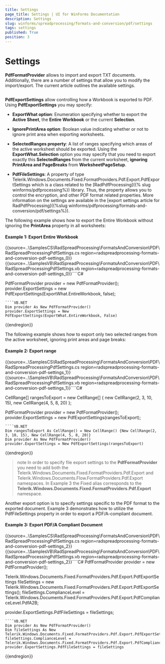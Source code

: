 ```yaml
---
title: Settings
page_title: Settings | UI for WinForms Documentation
description: Settings
slug: winforms/spreadprocessing/formats-and-conversion/pdf/settings
tags: settings
published: True
position: 3
---
```


# Settings



__PdfFormatProvider__ allows to import and export TXT documents. Additionally, there are a number of settings that allow you to modify the import/export. The current article outlines the available settings.
      

## 

__PdfExportSettings__ allow controlling how a Workbook is exported to PDF. Using __PdfExportSettings__ you may specify:
        

* __ExportWhat option__: Enumeration specifying whether to export the __Active Sheet__, the __Entire Workbook__ or the current __Selection__.
            

* __IgnorePrintArea option__: Boolean value indicating whether or not to ignore print area when exporting worksheets.
            

* __SelectedRanges property__: A list of ranges specifying which areas of the active worksheet should be exported. Using the __ExportWhat.Selection__ option you may specify that you need to export exactly this __SelectedRanges__ from the current worksheet, __ignoring PrintArea and PageBreaks__ from __WorksheetPageSetup__.

* __PdfFileSettings__: A property of type Telerik.Windows.Documents.Fixed.FormatProviders.Pdf.Export.PdfExportSettings which is a class related to the [RadPdfProcessing]({% slug winforms/pdfprocessing%}) library. Thus, the property allows you to control the encryption, and other PDF format related properties. More information on the settings are available in the [export settings article for RadPdfProcessing]({%slug winforms/pdfprocessing/formats-and-conversion/pdf/settings%}).
            

The following example shows how to export the Entire Workbook without ignoring the __PrintArea__ property in all worksheets:

#### Example 1: Export Entire Workbook

	
{{source=..\SamplesCS\RadSpreadProcessing\FormatsAndConversion\PDF\RadSpreadProcessingPdfSettings.cs region=radspreadprocessing-formats-and-conversion-pdf-settings_0}} 
{{source=..\SamplesVB\RadSpreadProcessing\FormatsAndConversion\PDF\RadSpreadProcessingPdfSettings.vb region=radspreadprocessing-formats-and-conversion-pdf-settings_0}}````C#
                
PdfFormatProvider provider = new PdfFormatProvider();
provider.ExportSettings = new PdfExportSettings(ExportWhat.EntireWorkbook, false);

````
````VB.NET
Dim provider As New PdfFormatProvider()
provider.ExportSettings = New PdfExportSettings(ExportWhat.EntireWorkbook, False)

```` 

{{endregion}} 

The following example shows how to export only two selected ranges from the active worksheet, ignoring print areas and page breaks:


#### Example 2: Export range

{{source=..\SamplesCS\RadSpreadProcessing\FormatsAndConversion\PDF\RadSpreadProcessingPdfSettings.cs region=radspreadprocessing-formats-and-conversion-pdf-settings_1}} 
{{source=..\SamplesVB\RadSpreadProcessing\FormatsAndConversion\PDF\RadSpreadProcessingPdfSettings.vb region=radspreadprocessing-formats-and-conversion-pdf-settings_1}}````C#
    
CellRange[] rangesToExport = new CellRange[]
{
    new CellRange(2, 3, 10, 15),
    new CellRange(4, 5, 8, 20)
};
                
PdfFormatProvider provider = new PdfFormatProvider();
provider.ExportSettings = new PdfExportSettings(rangesToExport);

````
````VB.NET
Dim rangesToExport As CellRange() = New CellRange() {New CellRange(2, 3, 10, 15), New CellRange(4, 5, 8, 20)}
Dim provider As New PdfFormatProvider()
provider.ExportSettings = New PdfExportSettings(rangesToExport)

```` 

{{endregion}} 

>note
In order to specify file export settings to the __PdfFormatProvider__ you need to add both the Telerik.Windows.Documents.Fixed.FormatProviders.Pdf.Export and Telerik.Windows.Documents.Flow.FormatProviders.Pdf.Export namespaces. In Example 3 the Fixed alias corresponds to the __Telerik.Windows.Documents.Fixed.FormatProviders.Pdf.Export__ namespace.
>


Another export option is to specify settings specific to the PDF format to the exported document. Example 3 demonstrates how to utilize the PdfFileSettings property in order to export a PDF/A-compliant document.

#### Example 3: Export PDF/A Compliant Document

{{source=..\SamplesCS\RadSpreadProcessing\FormatsAndConversion\PDF\RadSpreadProcessingPdfSettings.cs region=radspreadprocessing-formats-and-conversion-pdf-settings_2}} 
{{source=..\SamplesVB\RadSpreadProcessing\FormatsAndConversion\PDF\RadSpreadProcessingPdfSettings.vb region=radspreadprocessing-formats-and-conversion-pdf-settings_2}}````C#
PdfFormatProvider provider = new PdfFormatProvider();
                
Telerik.Windows.Documents.Fixed.FormatProviders.Pdf.Export.PdfExportSettings fileSettings = new Telerik.Windows.Documents.Fixed.FormatProviders.Pdf.Export.PdfExportSettings();
fileSettings.ComplianceLevel = Telerik.Windows.Documents.Fixed.FormatProviders.Pdf.Export.PdfComplianceLevel.PdfA2B;
    
provider.ExportSettings.PdfFileSettings = fileSettings;

````
````VB.NET
Dim provider As New PdfFormatProvider()
Dim fileSettings As New Telerik.Windows.Documents.Fixed.FormatProviders.Pdf.Export.PdfExportSettings()
fileSettings.ComplianceLevel = Telerik.Windows.Documents.Fixed.FormatProviders.Pdf.Export.PdfComplianceLevel.PdfA2B
provider.ExportSettings.PdfFileSettings = fileSettings

```` 

{{endregion}} 